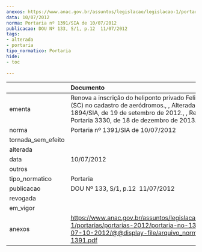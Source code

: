 ```yaml
---
anexos: https://www.anac.gov.br/assuntos/legislacao/legislacao-1/portarias/portarias-2012/portaria-no-1391-sia-de-07-10-2012/@@display-file/arquivo_norma/PA2012-1391.pdf
data: 10/07/2012
norma: Portaria nº 1391/SIA de 10/07/2012
publicacao: DOU Nº 133, S/1, p.12  11/07/2012
tags:
- alterada
- portaria
tipo_normatico: Portaria
hide: 
- toc 
 
---
```


|                    | Documento                                                                                                                                                                                                       |
|:-------------------|:----------------------------------------------------------------------------------------------------------------------------------------------------------------------------------------------------------------|
| ementa             | Renova a inscrição do heliponto privado Felipe Hansen (SC) no cadastro de aeródromos., , Alterada pela Portaria 1894/SIA, de 19 de setembro de 2012., , Revogada pela Portaria 3330, de 18 de dezembro de 2013. |
| norma              | Portaria nº 1391/SIA de 10/07/2012                                                                                                                                                                              |
| tornada_sem_efeito |                                                                                                                                                                                                                 |
| alterada           |                                                                                                                                                                                                                 |
| data               | 10/07/2012                                                                                                                                                                                                      |
| outros             |                                                                                                                                                                                                                 |
| tipo_normatico     | Portaria                                                                                                                                                                                                        |
| publicacao         | DOU Nº 133, S/1, p.12  11/07/2012                                                                                                                                                                               |
| revogada           |                                                                                                                                                                                                                 |
| em_vigor           |                                                                                                                                                                                                                 |
| anexos             | https://www.anac.gov.br/assuntos/legislacao/legislacao-1/portarias/portarias-2012/portaria-no-1391-sia-de-07-10-2012/@@display-file/arquivo_norma/PA2012-1391.pdf                                               |